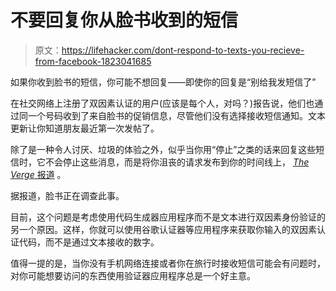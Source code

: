 # 不要回复你从脸书收到的短信

> 原文：<https://lifehacker.com/dont-respond-to-texts-you-recieve-from-facebook-1823041685>

如果你收到脸书的短信，你可能不想回复——即使你的回复是“别给我发短信了”



在社交网络上注册了双因素认证的用户(应该是每个人，对吗？)报告说，他们也通过同一个号码收到了来自脸书的促销信息，尽管他们没有选择接收短信通知。文本更新让你知道朋友最近第一次发帖了。

除了是一种令人讨厌、垃圾的体验之外，似乎当你用“停止”之类的话来回复这些短信时，它不会停止这些消息，而是将你沮丧的请求发布到你的时间线上， [*The Verge* 报道](https://www.theverge.com/2018/2/14/17014116/facebook-2fa-two-factor-authentication-auto-post-replies-status-updates-bug) 。

据报道，脸书正在调查此事。

目前，这个问题是考虑使用代码生成器应用程序而不是文本进行双因素身份验证的另一个原因。这样，你就可以使用谷歌认证器等应用程序来获取你输入的双因素认证代码，而不是通过文本接收的数字。

值得一提的是，当你没有手机网络连接或者你在旅行时接收短信可能会有问题时，对你可能想要访问的东西使用验证器应用程序总是一个好主意。